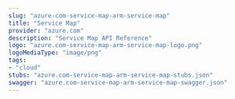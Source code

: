 ```yaml
---
slug: "azure-com-service-map-arm-service-map"
title: "Service Map"
provider: "azure.com"
description: "Service Map API Reference"
logo: "azure.com-service-map-arm-service-map-logo.png"
logoMediaType: "image/png"
tags:
- "cloud"
stubs: "azure.com-service-map-arm-service-map-stubs.json"
swagger: "azure.com-service-map-arm-service-map-swagger.json"
---
```


